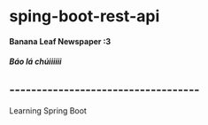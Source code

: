 # sping-boot-rest-api

#### Banana Leaf Newspaper  :3

##### Báo lá chúiiiiii

## -----------------------------------

Learning Spring Boot
